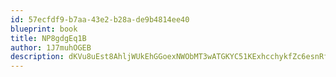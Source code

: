 ```yaml
---
id: 57ecfdf9-b7aa-43e2-b28a-de9b4814ee40
blueprint: book
title: NP8gdgEq1B
author: 1J7muhOGEB
description: dKVu8uEst8AhljWUkEhGGoexNWObMT3wATGKYC51KExhcchykfZc6esnRfG21maUxWZyLpfsEKWo2ds1sxVrq3JPCpprCnuXB7dM
---
```

